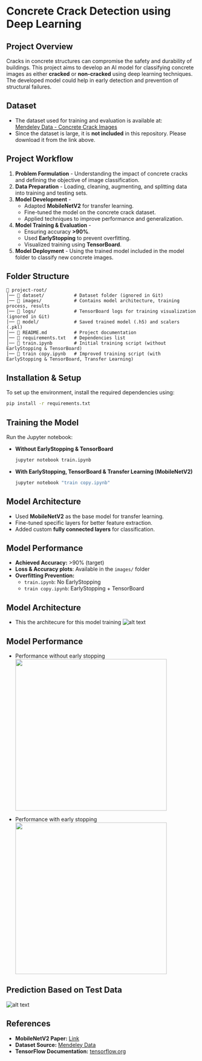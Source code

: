 # **Concrete Crack Detection using Deep Learning**  

## **Project Overview**  
Cracks in concrete structures can compromise the safety and durability of buildings. This project aims to develop an AI model for classifying concrete images as either **cracked** or **non-cracked** using deep learning techniques. The developed model could help in early detection and prevention of structural failures.  

## **Dataset**  
- The dataset used for training and evaluation is available at:  
  [Mendeley Data - Concrete Crack Images](https://data.mendeley.com/datasets/5y9wdsg2zt/2)  
- Since the dataset is large, it is **not included** in this repository. Please download it from the link above.  

## **Project Workflow**  
1. **Problem Formulation** - Understanding the impact of concrete cracks and defining the objective of image classification.  
2. **Data Preparation** - Loading, cleaning, augmenting, and splitting data into training and testing sets.  
3. **Model Development** -  
   - Adapted **MobileNetV2** for transfer learning.  
   - Fine-tuned the model on the concrete crack dataset.  
   - Applied techniques to improve performance and generalization.  
4. **Model Training & Evaluation** -  
   - Ensuring accuracy **>90%**.  
   - Used **EarlyStopping** to prevent overfitting.  
   - Visualized training using **TensorBoard**.  
5. **Model Deployment** - Using the trained model included in the model folder to classify new concrete images.  

## **Folder Structure**  
```
📂 project-root/
│── 📂 dataset/           # Dataset folder (ignored in Git)
│── 📂 images/            # Contains model architecture, training process, results
│── 📂 logs/              # TensorBoard logs for training visualization (ignored in Git)
│── 📂 model/             # Saved trained model (.h5) and scalers (.pkl)
│── 📄 README.md          # Project documentation
│── 📄 requirements.txt   # Dependencies list
│── 📄 train.ipynb        # Initial training script (without EarlyStopping & TensorBoard)
│── 📄 train copy.ipynb   # Improved training script (with EarlyStopping & TensorBoard, Transfer Learning)
```

## **Installation & Setup**  
To set up the environment, install the required dependencies using:  
```bash
pip install -r requirements.txt
```

## **Training the Model**  
Run the Jupyter notebook:  

- **Without EarlyStopping & TensorBoard**  
  ```bash
  jupyter notebook train.ipynb
  ```
- **With EarlyStopping, TensorBoard & Transfer Learning (MobileNetV2)**  
  ```bash
  jupyter notebook "train copy.ipynb"
  ```

## **Model Architecture**  
- Used **MobileNetV2** as the base model for transfer learning.  
- Fine-tuned specific layers for better feature extraction.  
- Added custom **fully connected layers** for classification.  

## **Model Performance**  
- **Achieved Accuracy:** >90% (target)  
- **Loss & Accuracy plots**: Available in the `images/` folder  
- **Overfitting Prevention:**  
  - `train.ipynb`: No EarlyStopping  
  - `train copy.ipynb`: EarlyStopping + TensorBoard  

## **Model Architecture** 
- This the architecure for this model training
![alt text](images/model.png)

## **Model Performance** 
- Performance without early stopping  
  <img src="images/noes.png" width="400"/>

- Performance with early stopping  
  <img src="images/es.png" width="400"/>

## **Prediction Based on Test Data** 
![alt text](images/prediction.png) 

## **References**  
- **MobileNetV2 Paper:** [Link](https://arxiv.org/abs/1801.04381)  
- **Dataset Source:** [Mendeley Data](https://data.mendeley.com/datasets/5y9wdsg2zt/2)  
- **TensorFlow Documentation:** [tensorflow.org](https://www.tensorflow.org/)  